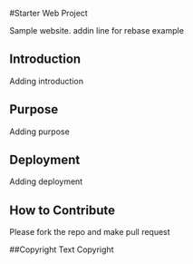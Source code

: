 #Starter Web Project

Sample website. addin line for rebase example

## Introduction

Adding introduction

## Purpose

Adding purpose

## Deployment

Adding deployment

## How to Contribute

Please fork the repo and make pull request

##Copyright
Text Copyright